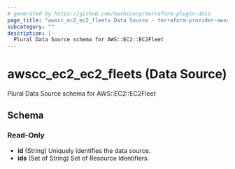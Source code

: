 ```yaml
---
# generated by https://github.com/hashicorp/terraform-plugin-docs
page_title: "awscc_ec2_ec2_fleets Data Source - terraform-provider-awscc"
subcategory: ""
description: |-
  Plural Data Source schema for AWS::EC2::EC2Fleet
---
```


# awscc_ec2_ec2_fleets (Data Source)

Plural Data Source schema for AWS::EC2::EC2Fleet



<!-- schema generated by tfplugindocs -->
## Schema

### Read-Only

- **id** (String) Uniquely identifies the data source.
- **ids** (Set of String) Set of Resource Identifiers.


